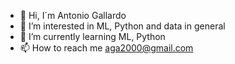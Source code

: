 - 👋 Hi, I´m Antonio Gallardo
- 👀 I’m interested in ML, Python and data in general
- 🌱 I’m currently learning ML, Python
- 📫 How to reach me aga2000@gmail.com

<!---
aga2000/aga2000 is a ✨ special ✨ repository because its `README.md` (this file) appears on your GitHub profile.
You can click the Preview link to take a look at your changes.
--->
